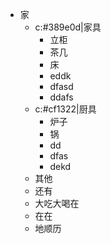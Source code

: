 - 家
	- c:#389e0d|家具
		- 立柜
		- 茶几
		- 床
		- eddk
		- dfasd
		- ddafs
	- c:#cf1322|厨具
		- 炉子
		- 锅
		- dd 
		- dfas
		- dekd
	- 其他
	- 还有
	- 大吃大喝在
	- 在在
	- 地顺历